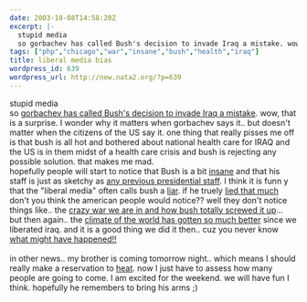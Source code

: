 ```yaml
---
date: 2003-10-08T14:58:20Z
excerpt: |-
  stupid media
  so gorbachev has called Bush's decision to invade Iraq a mistake. wow, that is a surprise. I wonder why it matters when gorbachev says it.. but doesn't matter when the citizens of the US say it. one thing that really pisses me off is that bush is all hot a...
tags: ["php","chicago","war","insane","bush","health","iraq"]
title: liberal media bias
wordpress_id: 639
wordpress_url: http://new.nata2.org/?p=639
---
```


stupid media<br/>
so <a href="http://www.newsday.com/news/local/wire/ny-bc-ny--gorbachev1007oct07,0,683156.story?coll=ny-ap-regional-wire">gorbachev has called Bush's decision to invade Iraq a mistake</a>. wow, that is a surprise. I wonder why it matters when gorbachev says it.. but doesn't matter when the citizens of the US say it. one thing that really pisses me off is that bush is all hot and bothered about national health care for IRAQ and the US is in them midst of a health care crisis and bush is rejecting any possible solution. that makes me mad. <br/>hopefully people will start to notice that Bush is a bit <a href="http://www.salon.com/opinion/feature/2003/10/03/dean/index_np.html">insane</a> and that his staff is just as sketchy as <a href="http://www.newsday.com/news/columnists/ny-vpcoc023477224oct02,0,7870288,print.column?coll=ny-news-columnists">any previous presidential staff</a>. I think it is funn y that the "liberal media" often calls bush a <a href="http://thenation.com/doc.mhtml?i=20031013&amp;s=corn">liar</a>. if he truely <a href="http://www.bushlies.com/topten.php">lied that much</a> don't you think the american people would notice?? well they don't notice things like.. the <a href="http://thenation.com/doc.mhtml?i=20031020&amp;s=editors">crazy war we are in and how bush totally screwed it up</a>... but then again.. the <a href="http://www.reuters.com/printerFriendlyPopup.jhtml?type=topNews&amp;storyID=3577501">climate of the world has gotten so much better</a> since we liberated iraq. and it is a good thing we did it then.. cuz you never know <a href="http://slate.msn.com/id/2089471/">what might have happened!!</a><br/><br/>
in other news.. my brother is coming tomorrow night.. which means I should really make a reservation to <a href="http://entertainment.metromix.chicagotribune.com/top/1,1419,M-Metromix-Dining-!PlaceDetail-21889,00.html">heat</a>. now I just have to assess how many people are going to come. I am excited for the weekend. we will have fun I think. hopefully he remembers to bring his arms ;)
